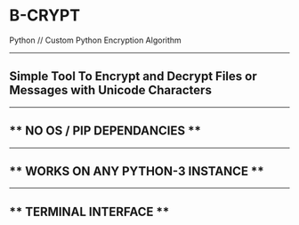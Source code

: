# B-CRYPT
Python // Custom Python Encryption Algorithm 

-------------------------------------------------------------------------------------------------
Simple Tool To Encrypt and Decrypt Files or Messages with Unicode Characters
-------------------------------------------------------------------------------------------------

-------------------------------------------------------------------------------------------------
** NO OS / PIP DEPENDANCIES **
-------------------------------------------------------------------------------------------------

-------------------------------------------------------------------------------------------------
** WORKS ON ANY PYTHON-3 INSTANCE **
-------------------------------------------------------------------------------------------------

-------------------------------------------------------------------------------------------------
** TERMINAL INTERFACE **
-------------------------------------------------------------------------------------------------
